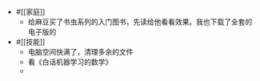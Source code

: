 - #[[家庭]]
    - 给麻豆买了书虫系列的入门图书，先读给他看看效果。我也下载了全套的电子版的
- #[[技能]]
    - 电脑空间快满了，清理多余的文件
    - 看《白话机器学习的数学》
    - 
